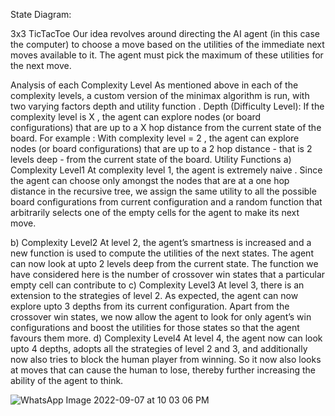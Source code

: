  
 State Diagram:
 
3x3 TicTacToe
Our idea revolves around directing the AI agent (in this case the computer) to choose a move based on the utilities of the immediate next moves available to it. The agent must pick the maximum of these utilities for the next move.

 
Analysis of each Complexity Level
As mentioned above in each of the complexity levels, a custom version of the minimax algorithm is run, with two varying factors depth and utility function .
Depth (Difficulty Level): If the complexity level is X , the agent can explore nodes (or board configurations) that are up to a X hop distance from the current state of the board.
For example : With complexity level = 2 , the agent can explore nodes (or board configurations) that are up to a 2 hop distance - that is 2 levels deep - from the current state of the board.
Utility Functions
a) Complexity Level1
At complexity level 1, the agent is extremely naive . Since the agent can choose only amongst the nodes that are at a one hop distance in the recursive tree, we assign the same utility to all the possible board configurations from current configuration and a random function that arbitrarily selects one of the empty cells for the agent to make its next move.

b) Complexity Level2
At level 2, the agent’s smartness is increased and a new function is used to compute the utilities of the next states. The agent can now look at upto 2 levels deep from the current state. The function we have considered here is the number of crossover win states that a particular empty cell can contribute to
c) Complexity Level3
At level 3, there is an extension to the strategies of level 2. As expected, the agent can now explore upto 3 depths from its current configuration. Apart from the crossover win states, we now allow the agent to look for only agent’s win configurations and boost the utilities for those states so that the agent favours them more.
d) Complexity Level4
At level 4, the agent now can look upto 4 depths, adopts all the strategies of level 2 and 3, and additionally now also tries to block the human player from winning. So it now also looks at moves that can cause the human to lose, thereby further increasing the ability of the agent to think.

![WhatsApp Image 2022-09-07 at 10 03 06 PM](https://user-images.githubusercontent.com/107452937/188939730-49979984-b2e0-4df8-885a-b9d4c8ef09c6.jpeg)
